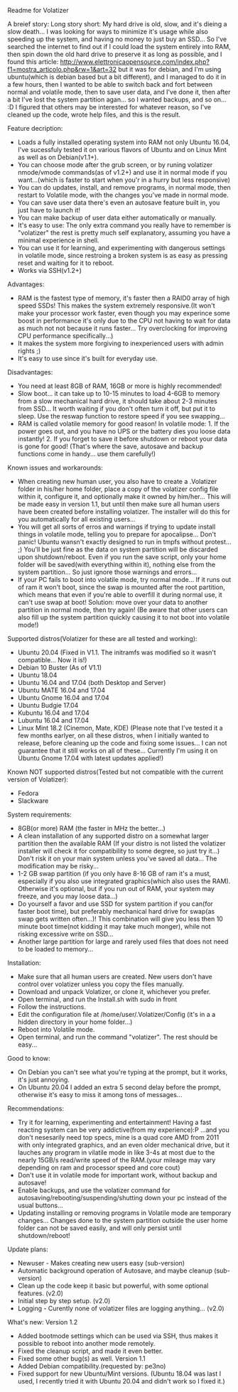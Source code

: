 Readme for Volatizer

A breief story:
Long story short: My hard drive is old, slow, and it's dieing a slow death... I was looking for ways to minimize it's usage while also speeding up the system, and having no money to just buy an SSD...
So I've searched the internet to find out if I could load the system entirely into RAM, then spin down the old hard drive to preserve it as long as possible, and I found this article:
http://www.elettronicaopensource.com/index.php?f1=mostra_articolo.php&rw=1&art=32 but it was for debian, and I'm using ubuntu(which is debian based but a bit different), and I managed to do it in a few hours, then I wanted to be able to switch back and fort between normal and volatile mode, then to save user data, and I've done it, then after a bit I've lost the system partition agan... so I wanted backups, and so on... :D I figured that others may be interested for whatever reason, so I've cleaned up the code, wrote help files, and this is the result.

Feature decription:
- Loads a fully installed operating system into RAM not only Ubuntu 16.04, I've sucessfuly tested it on various flavors of Ubuntu and on Linux Mint as well as on Debian(v1.1+).
- You can choose mode after the grub screen, or by runing volatizer nmode/vmode commands(as of v1.2+) and use it in normal mode if you want...(which is faster to start when you'r in a hurry but less responsive)
- You can do updates, install, and remove programs, in normal mode, then restart to Volatile mode, with the changes you've made in normal mode.
- You can save user data there's even an autosave feature built in, you just have to launch it!
- You can make backup of user data either automatically or manually.
- It's easy to use: The only extra command you really have to remember is "volatizer" the rest is pretty much self explanatory, assuming you have a minimal experience in shell.
- You can use it for learning, and experimenting with dangerous settings in volatile mode, since restroing a broken system is as easy as pressing reset and waiting for it to reboot.
- Works via SSH(v1.2+)

Advantages:
- RAM is the fastest type of memory, it's faster then a RAID0 array of high speed SSDs! This makes the system extremely responsive.(It won't make your processor work faster, even though you may experince some boost in performance it's only due to the CPU not having to wait for data as much not not because it runs faster... Try overclocking for improving CPU performance specifically...)
- It makes the system more forgiving to inexperienced users with admin rights ;)
- It's easy to use since it's built for everyday use.

Disadvantages:
- You need at least 8GB of RAM, 16GB or more is highly recommended!
- Slow boot... it can take up to 10-15 minutes to load 4-6GB to memory from a slow mechanical hard drive, it should take about 2-3 minutes from SSD... It worth waiting if you don't often turn it off, but put it to sleep. Use the reswap function to restore speed if you see swapping...
- RAM is called volatile memory for good reason! In volatile mode: 1. If the power goes out, and you have no UPS or the battery dies you loose data instantly! 2. If you forget to save it before shutdown or reboot your data is gone for good! (That's where the save, autosave and backup functions come in handy... use them carefully!)

Known issues and workarounds:
- When creating new human user, you also have to create a .Volatizer folder in his/her home folder, place a copy of the volatizer config file within it, configure it, and optionally make it owned by him/her... This will be made easy in version 1.1, but until then make sure all human users have been created before installing volatizer. The installer will do this for you automatically for all existing users...
- You will get all sorts of erros and warnings if trying to update install things in volatile mode, telling you to prepare for apocalipse... Don't panic! Ubuntu wansn't exactly designed to run in tmpfs without protest... ;) You'll be just fine as the data on system partition will be discarded upon shutdown/reboot. Even if you run the save script, only your home folder will be saved(with everything within it), nothing else from the system partition... So just ignore those warnings and errors...
- If your PC fails to boot into volatile mode, try normal mode... If it runs out of ram it won't boot, since the swap is mounted after the root partition, which means that even if you're able to overfill it during normal use, it can't use swap at boot! Solution: move over your data to another partition in normal mode, then try again! (Be aware that other users can also fill up the system partition quickly causing it to not boot into volatile mode!)

Supported distros(Volatizer for these are all tested and working):
- Ubuntu 20.04 (Fixed in V1.1. The initramfs was modified so it wasn't compatible... Now it is!)
- Debian 10 Buster (As of V1.1)
- Ubuntu 18.04
- Ubuntu 16.04 and 17.04 (both Desktop and Server)
- Ubuntu MATE 16.04 and 17.04
- Ubuntu Gnome 16.04 and 17.04
- Ubuntu Budgie 17.04
- Kubuntu 16.04 and 17.04
- Lubuntu 16.04 and 17.04
- Linux Mint 18.2 (Cinemon, Mate, KDE)
(Please note that I've tested it a few months earlyer, on all these distros, when I initially wanted to release, before cleaning up the code and fixing some issues... I can not guarantee that it still works on all of these... Currently I'm using it on Ubuntu Gnome 17.04 with latest updates applied!)

Known NOT supported distros(Tested but not compatible with the current version of Volatizer):
- Fedora
- Slackware

System requirements:
- 8GB(or more) RAM (the faster in MHz the better...)
- A clean installation of any supported distro on a somewhat larger partition then the available RAM (If your distro is not listed the volatizer installer will check it for compatibility to some degree, so just try it...) Don't risk it on your main system unless you've saved all data... The modification may be risky...
- 1-2 GB swap partition (if you only have 8-16 GB of ram it's a must, especially if you also use integrated graphics(which also uses the RAM). Otherwise it's optional, but if you run out of RAM, your system may freeze, and you may loose data...)
- Do yourself a favor and use SSD for system partition if you can(for faster boot time), but preferably mechanical hard drive for swap(as swap gets written often...)! This combination will give you less then 10 minute boot time(not kidding it may take much monger), while not risking excessive write on SSD...
- Another large partition for large and rarely used files that does not need to be loaded to memory...

Installation:
- Make sure that all human users are created. New users don't have control over volatizer unless you copy the files manually.
- Download and unpack Volatizer, or clone it, whichever you prefer.
- Open terminal, and run the Install.sh with sudo in front
- Follow the instructions.
- Edit the configuration file at /home/user/.Volatizer/Config (it's in a a hidden directory in your home folder...)
- Reboot into Volatile mode.
- Open terminal, and run the command "volatizer". The rest should be easy...

Good to know:
- On Debian you can't see what you're typing at the prompt, but it works, it's just annoying.
- On Ubuntu 20.04 I added an extra 5 second delay before the prompt, otherwise it's easy to miss it among tons of messages...

Recommendations:
- Try it for learning, experimenting and entertainment! Having a fast reacting system can be very addictive(from my experience):P ...and you don't nesesarily need top specs, mine is a quad core AMD from 2011 with only integrated graphics, and an even older mechanical drive, but it lauches any program in vilatile mode in like 3-4s at most due to the nearly 15GB/s read/write speed of the RAM.(your mileage may vary depending on ram and processor speed and core cout)
- Don't use it in volatile mode for important work, without backup and autosave!
- Enable backups, and use the volatizer command for autosaving/rebooting/suspending/shutting down your pc instead of the usual buttons...
- Updating installing or removing programs in Volatile mode are temporary changes... Changes done to the system partition outside the user home folder can not be saved easily, and will only persist until shutdown/reboot!

Update plans:
- Newuser - Makes creating new users easy (sub-version)
- Automatic background operation of Autosave, and maybe cleanup (sub-version)
- Clean up the code keep it basic but powerful, with some optional features. (v2.0)
- Initial step by step setup. (v2.0)
- Logging - Curently none of volatizer files are logging anything... (v2.0)

What's new:
Version 1.2
- Added bootmode settings which can be used via SSH, thus makes it possible to reboot into another mode remotely.
- Fixed the cleanup script, and made it even better.
- Fixed some other bug(s) as well.
Version 1.1
- Added Debian compatibility.(requested by: pe3no)
- Fixed support for new Ubuntu/Mint versions. (Ubuntu 18.04 was last I used, I recently tried it with Ubuntu 20.04 and didn't work so I fixed it.)
